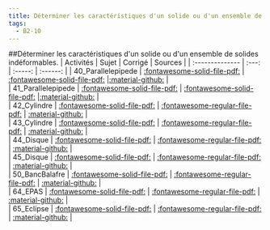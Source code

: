 ```yaml
---
title: Déterminer les caractéristiques d'un solide ou d'un ensemble de solides indéformables. 
tags:
  - B2-10
---
```

[comment]: <> (Généré automatiquement par make_all_activitess.py, creation_fichiers_activites)

##Déterminer les caractéristiques d'un solide ou d'un ensemble de solides indéformables. 
| Activités | Sujet | Corrigé | Sources  | 
| :-------------- | :---: | :-----: | :------: | 
| 40_Parallelepipede | [:fontawesome-solid-file-pdf:](http://xpessoles-cpge.fr/pdf/B2_10_40_Parallelepipede_Sujet.pdf) | [:fontawesome-solid-file-pdf:](http://xpessoles-cpge.fr/pdf/B2_10_40_Parallelepipede_Corrige.pdf) |[:material-github:](https://github.com/xpessoles/ExercicesCompetences/tree/main/B2_ProposerModele/B2_10_CaracteristiquesSolides/40_Parallelepipede) |  
| 41_Parallelepipede | [:fontawesome-solid-file-pdf:](http://xpessoles-cpge.fr/pdf/B2_10_41_Parallelepipede_Sujet.pdf) | [:fontawesome-solid-file-pdf:](http://xpessoles-cpge.fr/pdf/B2_10_41_Parallelepipede_Corrige.pdf) |[:material-github:](https://github.com/xpessoles/ExercicesCompetences/tree/main/B2_ProposerModele/B2_10_CaracteristiquesSolides/41_Parallelepipede) |  
| 42_Cylindre | [:fontawesome-solid-file-pdf:](http://xpessoles-cpge.fr/pdf/B2_10_42_Cylindre_Sujet.pdf) | [:fontawesome-regular-file-pdf:](http://xpessoles-cpge.fr/pdf/B2_10_42_Cylindre_Corrige.pdf) | [:material-github:](https://github.com/xpessoles/ExercicesCompetences/tree/main/B2_ProposerModele/B2_10_CaracteristiquesSolides/42_Cylindre) |  
| 43_Cylindre | [:fontawesome-solid-file-pdf:](http://xpessoles-cpge.fr/pdf/B2_10_43_Cylindre_Sujet.pdf) | [:fontawesome-regular-file-pdf:](http://xpessoles-cpge.fr/pdf/B2_10_43_Cylindre_Corrige.pdf) | [:material-github:](https://github.com/xpessoles/ExercicesCompetences/tree/main/B2_ProposerModele/B2_10_CaracteristiquesSolides/43_Cylindre) |  
| 44_Disque | [:fontawesome-solid-file-pdf:](http://xpessoles-cpge.fr/pdf/B2_10_44_Disque_Sujet.pdf) | [:fontawesome-regular-file-pdf:](http://xpessoles-cpge.fr/pdf/B2_10_44_Disque_Corrige.pdf) | [:material-github:](https://github.com/xpessoles/ExercicesCompetences/tree/main/B2_ProposerModele/B2_10_CaracteristiquesSolides/44_Disque) |  
| 45_Disque | [:fontawesome-solid-file-pdf:](http://xpessoles-cpge.fr/pdf/B2_10_45_Disque_Sujet.pdf) | [:fontawesome-regular-file-pdf:](http://xpessoles-cpge.fr/pdf/B2_10_45_Disque_Corrige.pdf) | [:material-github:](https://github.com/xpessoles/ExercicesCompetences/tree/main/B2_ProposerModele/B2_10_CaracteristiquesSolides/45_Disque) |  
| 50_BancBalafre | [:fontawesome-solid-file-pdf:](http://xpessoles-cpge.fr/pdf/B2_10_50_BancBalafre_Sujet.pdf) | [:fontawesome-regular-file-pdf:](http://xpessoles-cpge.fr/pdf/B2_10_50_BancBalafre_Corrige.pdf) | [:material-github:](https://github.com/xpessoles/ExercicesCompetences/tree/main/B2_ProposerModele/B2_10_CaracteristiquesSolides/50_BancBalafre) |  
| 64_EPAS | [:fontawesome-solid-file-pdf:](http://xpessoles-cpge.fr/pdf/B2_10_64_EPAS_Sujet.pdf) | [:fontawesome-regular-file-pdf:](http://xpessoles-cpge.fr/pdf/B2_10_64_EPAS_Corrige.pdf) | [:material-github:](https://github.com/xpessoles/ExercicesCompetences/tree/main/B2_ProposerModele/B2_10_CaracteristiquesSolides/64_EPAS) |  
| 65_Eclipse | [:fontawesome-solid-file-pdf:](http://xpessoles-cpge.fr/pdf/B2_10_65_Eclipse_Sujet.pdf) | [:fontawesome-regular-file-pdf:](http://xpessoles-cpge.fr/pdf/B2_10_65_Eclipse_Corrige.pdf) | [:material-github:](https://github.com/xpessoles/ExercicesCompetences/tree/main/B2_ProposerModele/B2_10_CaracteristiquesSolides/65_Eclipse) |  

